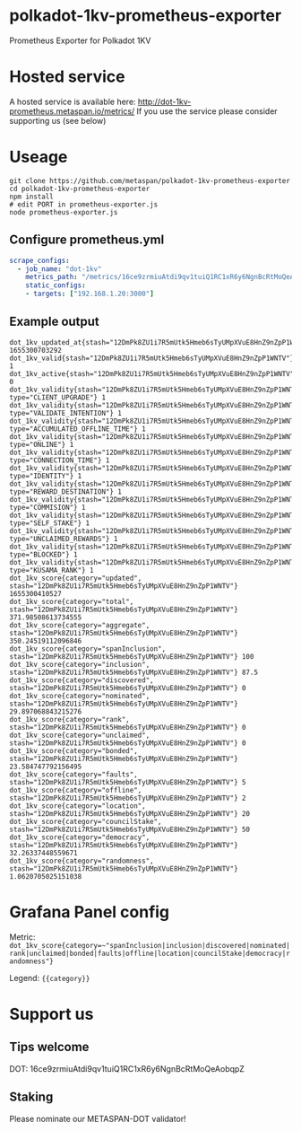 # polkadot-1kv-prometheus-exporter
Prometheus Exporter for Polkadot 1KV

# Hosted service

A hosted service is available here: http://dot-1kv-prometheus.metaspan.io/metrics/<stash>
If you use the service please consider supporting us (see below)

# Useage

```
git clone https://github.com/metaspan/polkadot-1kv-prometheus-exporter
cd polkadot-1kv-prometheus-exporter
npm install
# edit PORT in prometheus-exporter.js
node prometheus-exporter.js
```

## Configure prometheus.yml

```yml
scrape_configs:
  - job_name: "dot-1kv"
    metrics_path: "/metrics/16ce9zrmiuAtdi9qv1tuiQ1RC1xR6y6NgnBcRtMoQeAobqpZ"
    static_configs:
    - targets: ["192.168.1.20:3000"]
```

## Example output

```
dot_1kv_updated_at{stash="12DmPk8ZU1i7R5mUtk5Hmeb6sTyUMpXVuE8HnZ9nZpP1WNTV"} 1655300703292
dot_1kv_valid{stash="12DmPk8ZU1i7R5mUtk5Hmeb6sTyUMpXVuE8HnZ9nZpP1WNTV"} 1
dot_1kv_active{stash="12DmPk8ZU1i7R5mUtk5Hmeb6sTyUMpXVuE8HnZ9nZpP1WNTV"} 0
dot_1kv_validity{stash="12DmPk8ZU1i7R5mUtk5Hmeb6sTyUMpXVuE8HnZ9nZpP1WNTV", type="CLIENT_UPGRADE"} 1
dot_1kv_validity{stash="12DmPk8ZU1i7R5mUtk5Hmeb6sTyUMpXVuE8HnZ9nZpP1WNTV", type="VALIDATE_INTENTION"} 1
dot_1kv_validity{stash="12DmPk8ZU1i7R5mUtk5Hmeb6sTyUMpXVuE8HnZ9nZpP1WNTV", type="ACCUMULATED_OFFLINE_TIME"} 1
dot_1kv_validity{stash="12DmPk8ZU1i7R5mUtk5Hmeb6sTyUMpXVuE8HnZ9nZpP1WNTV", type="ONLINE"} 1
dot_1kv_validity{stash="12DmPk8ZU1i7R5mUtk5Hmeb6sTyUMpXVuE8HnZ9nZpP1WNTV", type="CONNECTION_TIME"} 1
dot_1kv_validity{stash="12DmPk8ZU1i7R5mUtk5Hmeb6sTyUMpXVuE8HnZ9nZpP1WNTV", type="IDENTITY"} 1
dot_1kv_validity{stash="12DmPk8ZU1i7R5mUtk5Hmeb6sTyUMpXVuE8HnZ9nZpP1WNTV", type="REWARD_DESTINATION"} 1
dot_1kv_validity{stash="12DmPk8ZU1i7R5mUtk5Hmeb6sTyUMpXVuE8HnZ9nZpP1WNTV", type="COMMISION"} 1
dot_1kv_validity{stash="12DmPk8ZU1i7R5mUtk5Hmeb6sTyUMpXVuE8HnZ9nZpP1WNTV", type="SELF_STAKE"} 1
dot_1kv_validity{stash="12DmPk8ZU1i7R5mUtk5Hmeb6sTyUMpXVuE8HnZ9nZpP1WNTV", type="UNCLAIMED_REWARDS"} 1
dot_1kv_validity{stash="12DmPk8ZU1i7R5mUtk5Hmeb6sTyUMpXVuE8HnZ9nZpP1WNTV", type="BLOCKED"} 1
dot_1kv_validity{stash="12DmPk8ZU1i7R5mUtk5Hmeb6sTyUMpXVuE8HnZ9nZpP1WNTV", type="KUSAMA_RANK"} 1
dot_1kv_score{category="updated", stash="12DmPk8ZU1i7R5mUtk5Hmeb6sTyUMpXVuE8HnZ9nZpP1WNTV"} 1655300410527
dot_1kv_score{category="total", stash="12DmPk8ZU1i7R5mUtk5Hmeb6sTyUMpXVuE8HnZ9nZpP1WNTV"} 371.98508613734555
dot_1kv_score{category="aggregate", stash="12DmPk8ZU1i7R5mUtk5Hmeb6sTyUMpXVuE8HnZ9nZpP1WNTV"} 350.24519112096846
dot_1kv_score{category="spanInclusion", stash="12DmPk8ZU1i7R5mUtk5Hmeb6sTyUMpXVuE8HnZ9nZpP1WNTV"} 100
dot_1kv_score{category="inclusion", stash="12DmPk8ZU1i7R5mUtk5Hmeb6sTyUMpXVuE8HnZ9nZpP1WNTV"} 87.5
dot_1kv_score{category="discovered", stash="12DmPk8ZU1i7R5mUtk5Hmeb6sTyUMpXVuE8HnZ9nZpP1WNTV"} 0
dot_1kv_score{category="nominated", stash="12DmPk8ZU1i7R5mUtk5Hmeb6sTyUMpXVuE8HnZ9nZpP1WNTV"} 29.897068843215276
dot_1kv_score{category="rank", stash="12DmPk8ZU1i7R5mUtk5Hmeb6sTyUMpXVuE8HnZ9nZpP1WNTV"} 0
dot_1kv_score{category="unclaimed", stash="12DmPk8ZU1i7R5mUtk5Hmeb6sTyUMpXVuE8HnZ9nZpP1WNTV"} 0
dot_1kv_score{category="bonded", stash="12DmPk8ZU1i7R5mUtk5Hmeb6sTyUMpXVuE8HnZ9nZpP1WNTV"} 23.584747792156495
dot_1kv_score{category="faults", stash="12DmPk8ZU1i7R5mUtk5Hmeb6sTyUMpXVuE8HnZ9nZpP1WNTV"} 5
dot_1kv_score{category="offline", stash="12DmPk8ZU1i7R5mUtk5Hmeb6sTyUMpXVuE8HnZ9nZpP1WNTV"} 2
dot_1kv_score{category="location", stash="12DmPk8ZU1i7R5mUtk5Hmeb6sTyUMpXVuE8HnZ9nZpP1WNTV"} 20
dot_1kv_score{category="councilStake", stash="12DmPk8ZU1i7R5mUtk5Hmeb6sTyUMpXVuE8HnZ9nZpP1WNTV"} 50
dot_1kv_score{category="democracy", stash="12DmPk8ZU1i7R5mUtk5Hmeb6sTyUMpXVuE8HnZ9nZpP1WNTV"} 32.26337448559671
dot_1kv_score{category="randomness", stash="12DmPk8ZU1i7R5mUtk5Hmeb6sTyUMpXVuE8HnZ9nZpP1WNTV"} 1.0620705025151038
```

# Grafana Panel config

Metric: `dot_1kv_score{category=~"spanInclusion|inclusion|discovered|nominated|rank|unclaimed|bonded|faults|offline|location|councilStake|democracy|randomness"}`

Legend: `{{category}}`

# Support us

## Tips welcome

DOT: 16ce9zrmiuAtdi9qv1tuiQ1RC1xR6y6NgnBcRtMoQeAobqpZ

## Staking

Please nominate our METASPAN-DOT validator!

